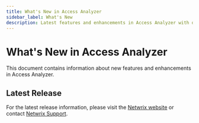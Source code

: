 ```yaml
---
title: What's New in Access Analyzer
sidebar_label: What's New
description: Latest features and enhancements in Access Analyzer with detailed information about new capabilities and improvements across all modules.
---
```


# What's New in Access Analyzer

This document contains information about new features and enhancements in Access Analyzer.

## Latest Release

For the latest release information, please visit the [Netwrix website](https://www.netwrix.com) or contact [Netwrix Support](https://www.netwrix.com/support.html).
